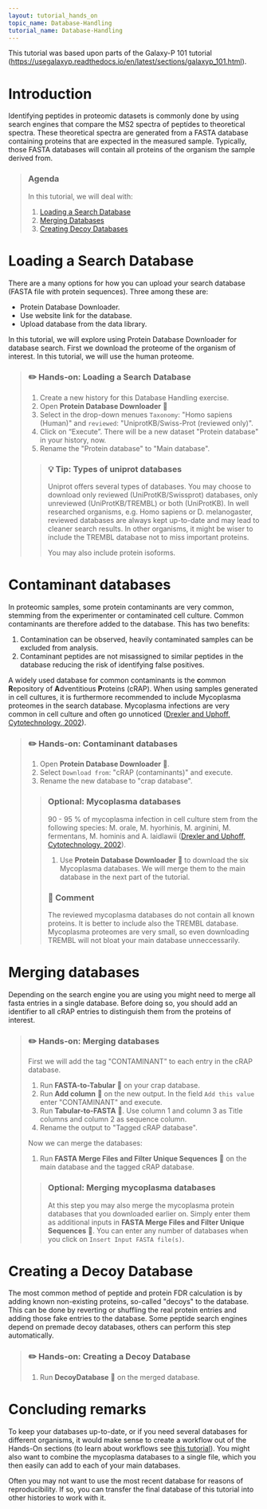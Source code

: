 ```yaml
---
layout: tutorial_hands_on
topic_name: Database-Handling
tutorial_name: Database-Handling
---
```


This tutorial was based upon parts of the Galaxy-P 101 tutorial (https://usegalaxyp.readthedocs.io/en/latest/sections/galaxyp_101.html).

# Introduction

Identifying peptides in proteomic datasets is commonly done by using search engines that compare the MS2 spectra of peptides to theoretical spectra. These theoretical spectra are generated from a FASTA database containing proteins that are expected in the measured sample. Typically, those FASTA databases will contain all proteins of the organism the sample derived from.

> ### Agenda
>
> In this tutorial, we will deal with:
>
> 1. [Loading a Search Database](#Loading-a-Search-Database)
> 2. [Merging Databases](#Merging-Databases) 
> 3. [Creating Decoy Databases](#Creating-Decoy-Databases)

# Loading a Search Database

There are a many options for how you can upload your search database (FASTA file with protein sequences). Three among these are:

*   Protein Database Downloader.
*   Use website link for the database.
*   Upload database from the data library.

In this tutorial, we will explore using Protein Database Downloader for database search. First we download the proteome of the organism of interest. In this tutorial, we will use the human proteome. 

> ### :pencil2: Hands-on: Loading a Search Database
>
> 1. Create a new history for this Database Handling exercise.
> 2. Open **Protein Database Downloader** :wrench: 
> 3. Select in the drop-down menues `Taxonomy`: "Homo sapiens (Human)" and `reviewed`: "UniprotKB/Swiss-Prot (reviewed only)".
> 4. Click on “Execute”. There will be a new dataset "Protein database" in your history, now.
> 5. Rename the "Protein database" to "Main database".
>
>	>### :bulb: Tip: Types of uniprot databases
>	> Uniprot offers several types of databases. You may choose to download only reviewed (UniProtKB/Swissprot) databases, only unreviewed (UniProtKB/TREMBL) or both (UniProtKB). In well researched organisms, e.g. Homo sapiens or D. melanogaster, reviewed databases are always kept up-to-date and may lead to cleaner search results. In other organisms, it might be wiser to include the TREMBL database not to miss important proteins.
>	>
>	> You may also include protein isoforms.

# Contaminant databases

In proteomic samples, some protein contaminants are very common, stemming from the experimenter or contaminated cell culture. Common contaminants are therefore added to the database. This has two benefits: 
1. Contamination can be observed, heavily contaminated samples can be excluded from analysis.
2. Contaminant peptides are not misassigned to similar peptides in the database reducing the risk of identifying false positives.

A widely used database for common contaminants is the **c**ommon **R**epository of **A**dventitious **P**roteins (cRAP). When using samples generated in cell cultures, it is furthermore recommended to include Mycoplasma proteomes in the search database. Mycoplasma infections are very common in cell culture and often go unnoticed ([Drexler and Uphoff, Cytotechnology, 2002](https://www.ncbi.nlm.nih.gov/pmc/articles/PMC3463982/)).

> ### :pencil2: Hands-on: Contaminant databases
> 1. Open **Protein Database Downloader** :wrench:. 
> 2. Select `Download from`: "cRAP (contaminants)" and execute.
> 3. Rename the new database to "crap database".
>
> > ### Optional: Mycoplasma databases
>	> 90 - 95 % of mycoplasma infection in cell culture stem from the following species: M. orale, M. hyorhinis, M. arginini, M. fermentans, M. hominis and A. laidlawii ([Drexler and Uphoff, Cytotechnology, 2002](https://www.ncbi.nlm.nih.gov/pmc/articles/PMC3463982/)).
>	>
>	> 1. Use **Protein Database Downloader** :wrench: to download the six Mycoplasma databases. We will merge them to the main database in the next part of the tutorial.
> >
>	> ### :nut_and_bolt: Comment
>	> The reviewed mycoplasma databases do not contain all known proteins. It is better to include also the TREMBL database. Mycoplasma proteomes are very small, so even downloading TREMBL will not bloat your main database unneccessarily.

# Merging databases

Depending on the search engine you are using you might need to merge all fasta entries in a single database. Before doing so, you should add an identifier to all cRAP entries to distinguish them from the proteins of interest.

> ### :pencil2: Hands-on: Merging databases
> First we will add the tag "CONTAMINANT" to each entry in the cRAP database.
>
> 1. Run **FASTA-to-Tabular** :wrench: on your crap database.
> 2. Run **Add column** :wrench: on the new output. In the field `Add this value` enter "CONTAMINANT" and execute.
> 3. Run **Tabular-to-FASTA** :wrench:. Use column 1 and column 3 as Title columns and column 2 as sequence column.
> 4. Rename the output to "Tagged cRAP database".
>	
> Now we can merge the databases:
>
> 1. Run **FASTA Merge Files and Filter Unique Sequences** :wrench: on the main database and the tagged cRAP database.
>
>	> ### Optional: Merging mycoplasma databases
>	> At this step you may also merge the mycoplasma protein databases that you downloaded earlier on. Simply enter them as additional inputs in **FASTA Merge Files and Filter Unique Sequences** :wrench:. You can enter any number of databases when you click on `Insert Input FASTA file(s)`.

# Creating a Decoy Database

The most common method of peptide and protein FDR calculation is by adding known non-existing proteins, so-called "decoys" to the database. This can be done by reverting or shuffling the real protein entries and adding those fake entries to the database. Some peptide search engines depend on premade decoy databases, others can perform this step automatically.

> ### :pencil2: Hands-on: Creating a Decoy Database
> 1. Run **DecoyDatabase**  :wrench: on the merged database.

# Concluding remarks
To keep your databases up-to-date, or if you need several databases for different organisms, it would make sense to create a workflow out of the Hands-On sections (to learn about workflows see [this tutorial](../../Introduction/tutorials/workflows.md)). You might also want to combine the mycoplasma databases to a single file, which you then easily can add to each of your main databases.

Often you may not want to use the most recent database for reasons of reproducibility. If so, you can transfer the final database of this tutorial into other histories to work with it.

